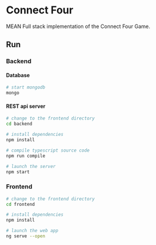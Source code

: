 # Connect Four
MEAN Full stack implementation of the Connect Four Game.


## Run

### Backend

#### Database

```bash
# start mongodb
mongo
```

#### REST api server

```bash
# change to the frontend directory
cd backend

# install dependencies
npm install

# compile typescript source code
npm run compile

# launch the server
npm start
```

### Frontend

```bash
# change to the frontend directory
cd frontend

# install dependencies
npm install

# launch the web app
ng serve --open
```
